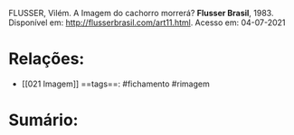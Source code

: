 FLUSSER, Vilém. A Imagem do cachorro morrerá? **Flusser Brasil**, 1983. Disponível em: <http://flusserbrasil.com/art11.html>. Acesso em: 04-07-2021
	
# Relações:
- [[021 Imagem]]
==tags==: #fichamento #rimagem 

# Sumário:  
